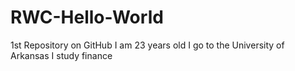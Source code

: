 # RWC-Hello-World
1st Repository on GitHub
I am 23 years old
I go to the University of Arkansas
I study finance
